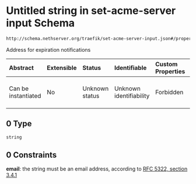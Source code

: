 # Untitled string in set-acme-server input Schema

```txt
http://schema.nethserver.org/traefik/set-acme-server-input.json#/properties/email/oneOf/0
```

Address for expiration notifications

| Abstract            | Extensible | Status         | Identifiable            | Custom Properties | Additional Properties | Access Restrictions | Defined In                                                                                |
| :------------------ | :--------- | :------------- | :---------------------- | :---------------- | :-------------------- | :------------------ | :---------------------------------------------------------------------------------------- |
| Can be instantiated | No         | Unknown status | Unknown identifiability | Forbidden         | Allowed               | none                | [set-acme-server-input.json\*](traefik/set-acme-server-input.json "open original schema") |

## 0 Type

`string`

## 0 Constraints

**email**: the string must be an email address, according to [RFC 5322, section 3.4.1](https://tools.ietf.org/html/rfc5322 "check the specification")
